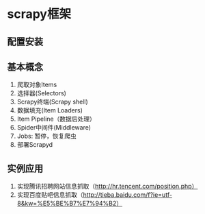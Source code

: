 # scrapy框架

## 配置安装

## 基本概念

1. 爬取对象Items
2. 选择器(Selectors)
3. Scrapy终端(Scrapy shell)
4. 数据填充(Item Loaders)
5. Item Pipeline（数据后处理）
6. Spider中间件(Middleware)
7. Jobs: 暂停，恢复爬虫
8. 部署Scrapyd

## 实例应用	

1. 实现腾讯招聘网站信息抓取（http://hr.tencent.com/position.php）
2. 实现百度贴吧信息抓取（http://tieba.baidu.com/f?ie=utf-8&kw=%E5%BE%B7%E7%94%B2）

